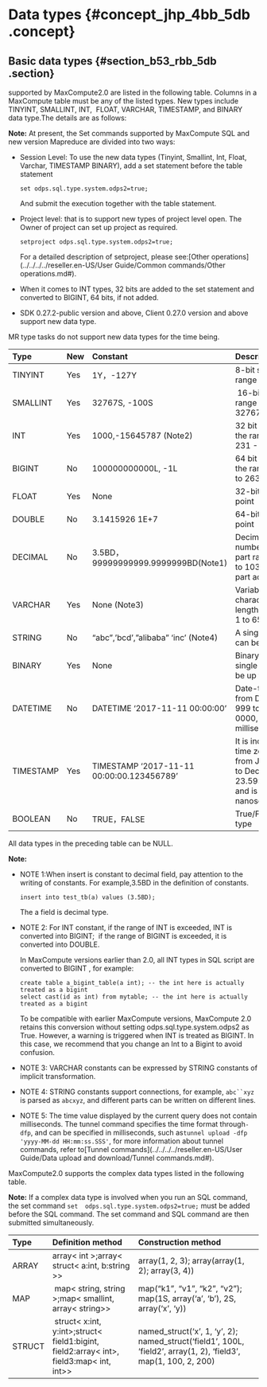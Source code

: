 # Data types {#concept_jhp_4bb_5db .concept}

## Basic data types {#section_b53_rbb_5db .section}

supported by MaxCompute2.0 are listed in the following table. Columns in a MaxCompute table must be any of the listed types. New types include TINYINT, SMALLINT, INT,  FLOAT, VARCHAR, TIMESTAMP, and BINARY data type.The details are as follows:

**Note:** At present, the Set commands supported by MaxCompute SQL and new version Mapreduce are divided into two ways:

-   Session Level: To use the new data types \(Tinyint, Smallint, Int, Float, Varchar, TIMESTAMP BINARY\), add a set statement before the table statement

    ```
    set odps.sql.type.system.odps2=true;
    ```

    And submit the execution together with the table statement.

-   Project level: that is to support new types of project level open. The Owner of project can set up project as required.

    ```
    setproject odps.sql.type.system.odps2=true;
    ```

    For a detailed description of setproject, please see:[Other operations](../../../../reseller.en-US/User Guide/Common commands/Other operations.md#).

-   When it comes to INT types, 32 bits are added to the set statement and converted to BIGINT, 64 bits, if not added.
-   SDK 0.27.2-public version and above, Client 0.27.0 version and above support new data type.

MR type tasks do not support new data types for the time being.

|Type|New|Constant|Description|
|:---|:--|:-------|:----------|
|TINYINT|Yes |1Y，-127Y|8-bit signed integer, range -128 to 127|
|SMALLINT|Yes |32767S, -100S| 16-bit signed integer, range -32768 to 32767|
|INT|Yes |1000,-15645787 \(Note2\)|32 bit signed shaping, the range is -231 to 231 - 1.|
|BIGINT|No|100000000000L, -1L|64 bit signed shaping, the range is -263 + 1 to 263 - 1.|
|FLOAT|Yes |None|32-bit binary floating point|
|DOUBLE|No|3.1415926 1E+7|64-bit binary floating point|
|DECIMAL|No|3.5BD， 99999999999.9999999BD\(Note1\)|Decimal precision number type, shaping part range -1036 + 1 to 1036 - 1, decimal part accurate to 10-18|
|VARCHAR|Yes |None \(Note3\)|Variable-length character type, n is the length, and the range is 1 to 65535.|
|STRING|No|“abc”,’bcd’,”alibaba” ‘inc’ \(Note4\)|A single string length can be up to 8M|
|BINARY|Yes |None|Binary data type, a single string length can be up to 8M|
|DATETIME|No|DATETIME ‘2017-11-11 00:00:00’|Date-time type, range from December 31, 999 to January 1-9, 0000, exact to milliseconds \(note 5\)|
|TIMESTAMP|Yes |TIMESTAMP ‘2017-11-11 00:00:00.123456789’|It is independent of the time zone and ranges from January 1st 0000 to December 31, 9999 23.59:59.999999999,  and is accurate to nanosecond-level.|
|BOOLEAN|No|TRUE，FALSE|True/False, Boolean type|

All data types in the preceding table can be NULL.

**Note:** 

-   NOTE 1:When insert is constant to decimal field, pay attention to the writing of constants. For example,3.5BD in the definition of constants.

    ```
    insert into test_tb(a) values (3.5BD);
    ```

    The a field is decimal type.

-   NOTE 2: For INT constant, if the range of INT is exceeded, INT is converted into BIGINT;  if the range of BIGINT is exceeded, it is converted into DOUBLE. 

    In MaxCompute versions earlier than 2.0, all INT types in SQL script are converted to BIGINT , for example:

    ```
    create table a_bigint_table(a int); -- the int here is actually treated as a bigint
    select cast(id as int) from mytable; -- the int here is actually treated as a bigint
    ```

    To be compatible with earlier MaxCompute versions, MaxCompute 2.0 retains this conversion without setting odps.sql.type.system.odps2 as True. However, a warning is triggered when INT is treated as BIGINT. In this case, we recommend that you change an Int to a Bigint to avoid confusion.

-   NOTE 3: VARCHAR constants can be expressed by STRING constants of implicit transformation.
-   NOTE 4: STRING constants support connections, for example, `abc``xyz` is parsed as `abcxyz`, and different parts can be written on different lines.
-   NOTE 5: The time value displayed by the current query does not contain milliseconds. The tunnel command specifies the time format through`-dfp`, and can be specified in milliseconds, such as`tunnel upload -dfp 'yyyy-MM-dd HH:mm:ss.SSS'`, for more information about tunnel commands, refer to[Tunnel commands](../../../../reseller.en-US/User Guide/Data upload and download/Tunnel commands.md#).

MaxCompute2.0 supports the complex data types listed in the following table.

**Note:** If a complex data type is involved when you run an SQL command, the set command `set  odps.sql.type.system.odps2=true;` must be added before the SQL command. The set command and SQL command are then submitted simultaneously.

|Type|Definition method|Construction method|
|:---|:----------------|:------------------|
|ARRAY|array< int \>;array< struct< a:int, b:string \>\>|array\(1, 2, 3\); array\(array\(1, 2\); array\(3, 4\)\)|
|MAP| map< string, string \>;map< smallint, array< string\>\>|map\(“k1”, “v1”, “k2”, “v2”\); map\(1S, array\(‘a’, ‘b’\), 2S,  array\(‘x’, ‘y\)\)|
|STRUCT| struct< x:int, y:int\>;struct< field1:bigint, field2:array< int\>, field3:map< int, int\>\>|named\_struct\(‘x’, 1, ‘y’, 2\); named\_struct\(‘field1’, 100L,  ‘field2’, array\(1, 2\), ‘field3’, map\(1, 100, 2, 200\)|

